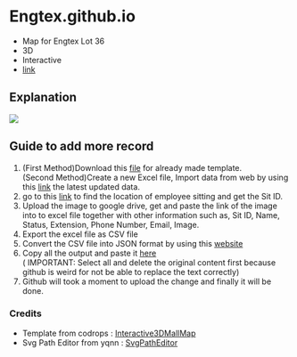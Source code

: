 # Engtex.github.io
- Map for Engtex Lot 36
- 3D
- Interactive
- [link](https://engtex.github.io)

## Explanation

![](https://drive.google.com/uc?export=view&id=1Zkv8CPREApPU_iP5_Nc0c9IgEBO4KkAX)

## Guide to add more record
1. (First Method)Download this [file](https://docs.google.com/spreadsheets/d/1ZGXwFEYu1BIkftP_aJZhwzuZdN_ROidN/edit?usp=share_link&ouid=104378173493166339763&rtpof=true&sd=true) for already made template. <br />(Second Method)Create a new Excel file, Import data from web by using this [link](https://engtex.github.io/src/Employee%20Location.json) the latest updated data.
2. go to this [link](https://engtex.github.io) to find the location of employee sitting and get the Sit ID.
3. Upload the image to google drive, get and paste the link of the image into to excel file together with other information such as, Sit ID, Name, Status, Extension, Phone Number, Email, Image.
4. Export the excel file as CSV file
5. Convert the CSV file into JSON format by using this [website](https://www.convertcsv.com/csv-to-json.htm)
6. Copy all the output and paste it [here](https://github.com/Engtex/Engtex.github.io/blob/main/src/Employee%20Location.json) <br />( IMPORTANT: Select all and delete the original content first because github is weird for not be able to replace the text correctly) 
7. Github will took a moment to upload the change and finally it will be done.

### Credits
- Template from codrops : [Interactive3DMallMap](https://github.com/codrops/Interactive3DMallMap)
- Svg Path Editor from yqnn : [SvgPathEditor](https://yqnn.github.io/svg-path-editor/)

